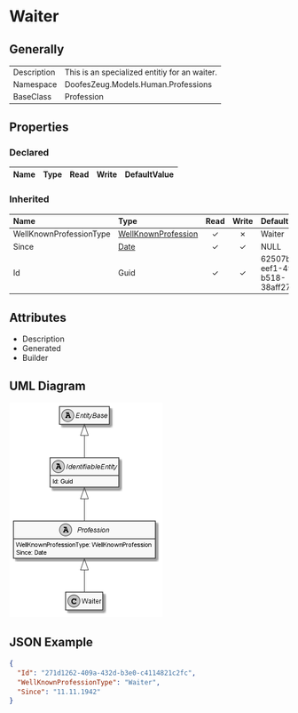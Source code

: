 ﻿# Waiter

## Generally

|||
|:-|:-|
|Description|This is an specialized entitiy for an waiter.|
|Namespace|DoofesZeug.Models.Human.Professions|
|BaseClass|Profession|

## Properties

### Declared

|Name|Type|Read|Write|DefaultValue|
|:---|:---|:--:|:---:|:-----------|

### Inherited

|Name|Type|Read|Write|DefaultValue|
|:---|:---|:--:|:---:|:-----------|
|WellKnownProfessionType|[WellKnownProfession](../../Enumerations/DoofesZeug.Models.Human.Professions\WellKnownProfession.md)|&#x2713;|&#x2717;|Waiter|
|Since|[Date](../../Models/DoofesZeug.Models.DateAndTime\Date.md)|&#x2713;|&#x2713;|NULL|
|Id|Guid|&#x2713;|&#x2713;|62507b6d-eef1-491b-b518-38aff27ea9a9|

## Attributes

- Description
- Generated
- Builder

## UML Diagram

![Waiter.png](./Waiter.png "Waiter")

## JSON Example

```json
{
  "Id": "271d1262-409a-432d-b3e0-c4114821c2fc",
  "WellKnownProfessionType": "Waiter",
  "Since": "11.11.1942"
}
```

